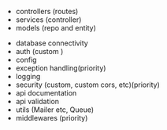 [//]: # (mvc)

- controllers (routes)
- services (controller)
- models (repo and entity)

[//]: # (sub modules)
- database connectivity
- auth (custom )
- config
- exception handling(priority)
- logging
- security (custom, custom cors, etc)(priority)
- api documentation
- api validation
- utils (Mailer etc, Queue)
- middlewares (priority)